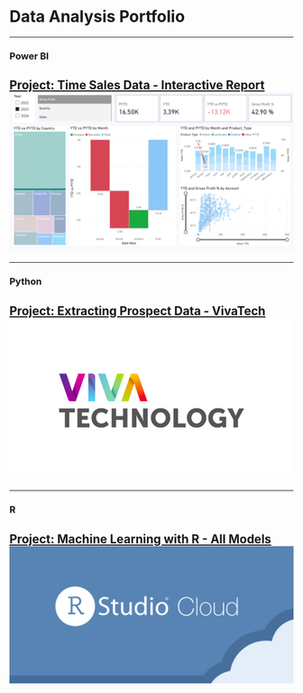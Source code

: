 # Data Analysis Portfolio

---
### Power BI

[Project: Time Sales Data - Interactive Report](/powerbi_timesales.md)
<img src="images/powerbi time sales report.PNG?raw=true"/>
---

---
### Python

[Project: Extracting Prospect Data - VivaTech](/python_vivatech.md)
<img src="images/vivatech.png?raw=true"/>
---

---
### R

[Project: Machine Learning with R - All Models](/R_AllModels.md)
<img src="images/rstudiocloud.png?raw=true"/>
---






